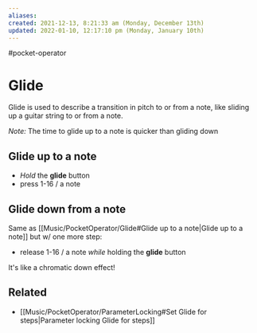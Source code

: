 ```yaml
---
aliases: 
created: 2021-12-13, 8:21:33 am (Monday, December 13th)
updated: 2022-01-10, 12:17:10 pm (Monday, January 10th)
---
```

#pocket-operator

# Glide
Glide is used to describe a transition in pitch to or from a note, like sliding up a guitar string to or from a note.

*Note:* The time to glide up to a note is quicker than gliding down

## Glide up to a note
- *Hold* the **glide** button
- press 1-16 / a note

## Glide down from a note
Same as [[Music/PocketOperator/Glide#Glide up to a note|Glide up to a note]] but w/ one more step:
- release 1-16 / a note *while* holding the **glide** button

It's like a chromatic down effect!

## Related
- [[Music/PocketOperator/ParameterLocking#Set Glide for steps|Parameter locking Glide for steps]]